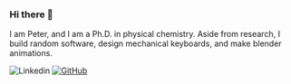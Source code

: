 ### Hi there 👋

I am Peter, and I am a Ph.D. in physical chemistry. Aside from research, I build random software, design mechanical keyboards, and make blender animations.

![Linkedin](https://img.shields.io/badge/-petersun73-blue?style=flat&logo=Linkedin&logoColor=white&link=https://www.linkedin.com/in/petersun73/)
[![GitHub](https://img.shields.io/github/followers/peterhs73?label=follow&style=social)](https://github.com/peterhs73/)


<!--
**peterhs73/peterhs73** is a ✨ _special_ ✨ repository because its `README.md` (this file) appears on your GitHub profile.

Here are some ideas to get you started:

- 🔭 I’m currently working on ...
- 🌱 I’m currently learning ...
- 👯 I’m looking to collaborate on ...
- 🤔 I’m looking for help with ...
- 💬 Ask me about ...
- 📫 How to reach me: ...
- 😄 Pronouns: ...
- ⚡ Fun fact: ...
-->
